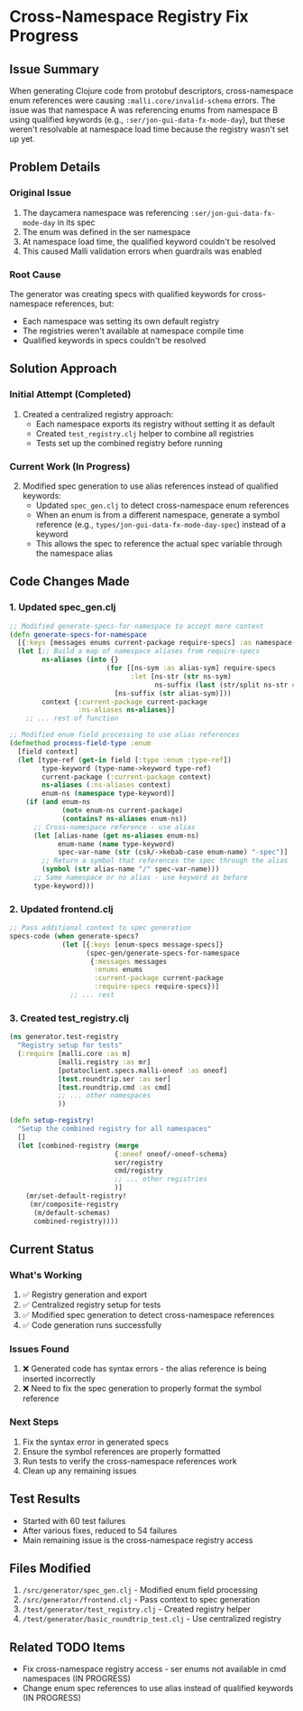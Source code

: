 # Cross-Namespace Registry Fix Progress

## Issue Summary
When generating Clojure code from protobuf descriptors, cross-namespace enum references were causing `:malli.core/invalid-schema` errors. The issue was that namespace A was referencing enums from namespace B using qualified keywords (e.g., `:ser/jon-gui-data-fx-mode-day`), but these weren't resolvable at namespace load time because the registry wasn't set up yet.

## Problem Details

### Original Issue
1. The daycamera namespace was referencing `:ser/jon-gui-data-fx-mode-day` in its spec
2. The enum was defined in the ser namespace
3. At namespace load time, the qualified keyword couldn't be resolved
4. This caused Malli validation errors when guardrails was enabled

### Root Cause
The generator was creating specs with qualified keywords for cross-namespace references, but:
- Each namespace was setting its own default registry
- The registries weren't available at namespace compile time
- Qualified keywords in specs couldn't be resolved

## Solution Approach

### Initial Attempt (Completed)
1. Created a centralized registry approach:
   - Each namespace exports its registry without setting it as default
   - Created `test_registry.clj` helper to combine all registries
   - Tests set up the combined registry before running

### Current Work (In Progress)
2. Modified spec generation to use alias references instead of qualified keywords:
   - Updated `spec_gen.clj` to detect cross-namespace enum references
   - When an enum is from a different namespace, generate a symbol reference (e.g., `types/jon-gui-data-fx-mode-day-spec`) instead of a keyword
   - This allows the spec to reference the actual spec variable through the namespace alias

## Code Changes Made

### 1. Updated spec_gen.clj
```clojure
;; Modified generate-specs-for-namespace to accept more context
(defn generate-specs-for-namespace
  [{:keys [messages enums current-package require-specs] :as namespace-data}]
  (let [;; Build a map of namespace aliases from require-specs
        ns-aliases (into {}
                        (for [[ns-sym :as alias-sym] require-specs
                              :let [ns-str (str ns-sym)
                                    ns-suffix (last (str/split ns-str #"\\."))]
                          [ns-suffix (str alias-sym)]))
        context {:current-package current-package
                 :ns-aliases ns-aliases}]
    ;; ... rest of function
```

```clojure
;; Modified enum field processing to use alias references
(defmethod process-field-type :enum
  [field context]
  (let [type-ref (get-in field [:type :enum :type-ref])
        type-keyword (type-name->keyword type-ref)
        current-package (:current-package context)
        ns-aliases (:ns-aliases context)
        enum-ns (namespace type-keyword)]
    (if (and enum-ns 
             (not= enum-ns current-package)
             (contains? ns-aliases enum-ns))
      ;; Cross-namespace reference - use alias
      (let [alias-name (get ns-aliases enum-ns)
            enum-name (name type-keyword)
            spec-var-name (str (csk/->kebab-case enum-name) "-spec")]
        ;; Return a symbol that references the spec through the alias
        (symbol (str alias-name "/" spec-var-name)))
      ;; Same namespace or no alias - use keyword as before
      type-keyword)))
```

### 2. Updated frontend.clj
```clojure
;; Pass additional context to spec generation
specs-code (when generate-specs?
             (let [{:keys [enum-specs message-specs]} 
                   (spec-gen/generate-specs-for-namespace 
                    {:messages messages 
                     :enums enums
                     :current-package current-package
                     :require-specs require-specs})]
               ;; ... rest
```

### 3. Created test_registry.clj
```clojure
(ns generator.test-registry
  "Registry setup for tests"
  (:require [malli.core :as m]
            [malli.registry :as mr]
            [potatoclient.specs.malli-oneof :as oneof]
            [test.roundtrip.ser :as ser]
            [test.roundtrip.cmd :as cmd]
            ;; ... other namespaces
            ))

(defn setup-registry!
  "Setup the combined registry for all namespaces"
  []
  (let [combined-registry (merge
                          {:oneof oneof/-oneof-schema}
                          ser/registry
                          cmd/registry
                          ;; ... other registries
                          )]
    (mr/set-default-registry!
     (mr/composite-registry
      (m/default-schemas)
      combined-registry))))
```

## Current Status

### What's Working
1. ✅ Registry generation and export
2. ✅ Centralized registry setup for tests
3. ✅ Modified spec generation to detect cross-namespace references
4. ✅ Code generation runs successfully

### Issues Found
1. ❌ Generated code has syntax errors - the alias reference is being inserted incorrectly
2. ❌ Need to fix the spec generation to properly format the symbol reference

### Next Steps
1. Fix the syntax error in generated specs
2. Ensure the symbol references are properly formatted
3. Run tests to verify the cross-namespace references work
4. Clean up any remaining issues

## Test Results
- Started with 60 test failures
- After various fixes, reduced to 54 failures
- Main remaining issue is the cross-namespace registry access

## Files Modified
1. `/src/generator/spec_gen.clj` - Modified enum field processing
2. `/src/generator/frontend.clj` - Pass context to spec generation
3. `/test/generator/test_registry.clj` - Created registry helper
4. `/test/generator/basic_roundtrip_test.clj` - Use centralized registry

## Related TODO Items
- Fix cross-namespace registry access - ser enums not available in cmd namespaces (IN PROGRESS)
- Change enum spec references to use alias instead of qualified keywords (IN PROGRESS)